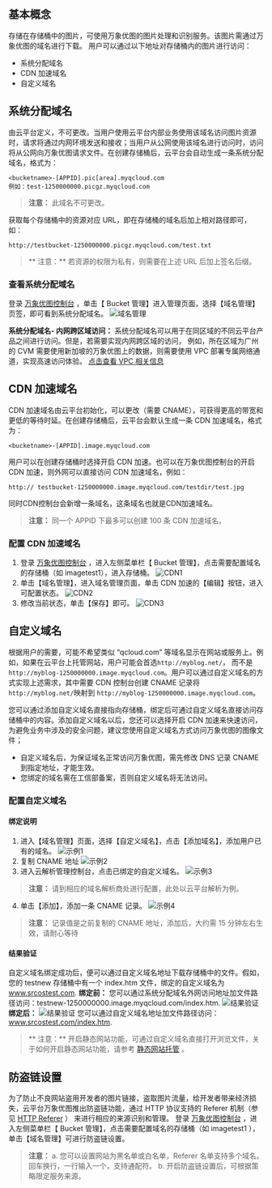## 基本概念
存储在存储桶中的图片，可使用万象优图的图片处理和识别服务。该图片需通过万象优图的域名进行下载。
用户可以通过以下地址对存储桶内的图片进行访问：
- 系统分配域名
- CDN 加速域名
- 自定义域名

## 系统分配域名
由云平台定义，不可更改。当用户使用云平台内部业务使用该域名访问图片资源时，请求将通过内网环境发送和接收；当用户从公网使用该域名进行访问时，访问将从公网向万象优图请求文件。在创建存储桶后，云平台会自动生成一条系统分配域名，格式为：
```
<bucketname>-[APPID].pic[area].myqcloud.com
例如：test-1250000000.picgz.myqcloud.com
```
> **注意：**
> 此域名不可更改。

获取每个存储桶中的资源对应 URL，即在存储桶的域名后加上相对路径即可，如：
```
http://testbucket-1250000000.picgz.myqcloud.com/test.txt
```
>** 注意：**
>若资源的权限为私有，则需要在上述 URL 后加上签名后缀。

### 查看系统分配域名
登录 [万象优图控制台](http://console.tce.fsphere.cn/ci) ，单击【 Bucket 管理】进入管理页面，选择【域名管理】页签，即可看到系统分配域名。
![域名管理](http://imgcache.tcecqpoc.fsphere.cn/image/mc.qcloudimg.com/static/img/ef6c7b9e2b7f896f738756c6f05f9685/image.png)

**系统分配域名- 内网跨区域访问：** 系统分配域名可以用于在同区域的不同云平台产品之间进行访问。但是，若需要实现内网跨区域的访问， 例如，所在区域为广州的 CVM 需要使用新加坡的万象优图上的数据，则需要使用 VPC 部署专属网络通道，实现高速访问体验。 [点击查看 VPC 相关信息](http://tcecqpoc.fsphere.cn/product/vpc.html)


## CDN 加速域名
CDN 加速域名由云平台初始化，可以更改（需要 CNAME），可获得更高的带宽和更低的等待时延。在创建存储桶后，云平台会默认生成一条 CDN 加速域名，格式为：
```
<bucketname>-[APPID].image.myqcloud.com

```
用户可以在创建存储桶时选择开启 CDN 加速。也可以在万象优图控制台的开启 CDN 加速，则外网可以直接访问 CDN 加速域名，例如：
```
http:// testbucket-1250000000.image.myqcloud.com/testdir/test.jpg
```
同时CDN控制台会新增一条域名，这条域名也就是CDN加速域名。

> **注意：**
> 同一个 APPID 下最多可以创建 100 条 CDN 加速域名。

### 配置 CDN 加速域名
1. 登录 [万象优图控制台](http://console.tce.fsphere.cn/ci) ，进入左侧菜单栏【 Bucket 管理】，点击需要配置域名的存储桶（如 imagetest1），进入存储桶。
![CDN1](http://imgcache.tcecqpoc.fsphere.cn/image/mc.qcloudimg.com/static/img/fb43c549d02662497d4e7fb3358e81cf/image.png)
2. 单击【域名管理】，进入域名管理页面，单击 CDN 加速的【编辑】按钮，进入可配置状态。
![CDN2](http://imgcache.tcecqpoc.fsphere.cn/image/mc.qcloudimg.com/static/img/1d257a46c29d2aa8643ded252d72414f/image.png)
3. 修改当前状态，单击【保存】即可。
![CDN3](http://imgcache.tcecqpoc.fsphere.cn/image/mc.qcloudimg.com/static/img/65ee8ab794886a7787e02700deb2a877/image.png)

## 自定义域名
根据用户的需要，可能不希望类似 “qcloud.com” 等域名显示在网站或服务上。例如，如果在云平台上托管网站，用户可能会首选`http://myblog.net/`， 而不是`http://myblog-1250000000.image.myqcloud.com`。用户可以通过自定义域名的方式实现上述需求，其中需要 CDN 控制台创建 CNAME 记录将 `http://myblog.net/`映射到 `http://myblog-1250000000.image.myqcloud.com`。

您可以通过添加自定义域名直接指向存储桶，绑定后可通过自定义域名直接访问存储桶中的内容。添加自定义域名以后，您还可以选择开启 CDN 加速来快速访问，为避免业务中涉及的安全问题，建议您使用自定义域名方式访问万象优图的图像文件；
- 自定义域名后，为保证域名正常访问万象优图，需先修改 DNS 记录 CNAME 到指定地址，才能生效。
- 您绑定的域名需在工信部备案，否则自定义域名将无法访问。

### 配置自定义域名
#### 绑定说明
1. 进入【域名管理】页面，选择【自定义域名】，点击【添加域名】，添加用户已有的域名。
![示例1](http://imgcache.tcecqpoc.fsphere.cn/image/mc.qcloudimg.com/static/img/8cce7bac608aa4d89a328344078a23b5/image.png)
2. 复制 CNAME 地址
![示例2](http://imgcache.tcecqpoc.fsphere.cn/image/mc.qcloudimg.com/static/img/86d0429283502cc3f13593ea77a2330f/image.png)
3. 进入云解析管理控制台，点击已绑定的自定义域名。
![示例3](http://imgcache.tcecqpoc.fsphere.cn/image/mccdn.qcloud.com/static/img/706dbd1854f7ac85768a8dffc58e130c/image.png)
> **注意：**
> 请到相应的域名解析商处进行配置，此处以云平台解析为例。
4. 单击【添加】，添加一条  CNAME 记录。
![示例4](http://imgcache.tcecqpoc.fsphere.cn/image/mc.qcloudimg.com/static/img/6dc03d2698d7c8a2431865a5cc77f4a5/image.png)
> **注意：**
> 记录值是之前复制的 CNAME 地址，添加后，大约需 15 分钟左右生效，请耐心等待

#### 结果验证
自定义域名绑定成功后，便可以通过自定义域名地址下载存储桶中的文件。假如，您的 testnew 存储桶中有一个 index.htm 文件，绑定的自定义域名为 www.srcostest.com.
**绑定前：**
您可以通过系统分配域名外网访问地址加文件路径访问：testnew-1250000000.image.myqcloud.com/index.htm.
![结果验证](http://imgcache.tcecqpoc.fsphere.cn/image/mc.qcloudimg.com/static/img/9f9abfe04c8c6d43fa677c82eb8cfb8d/image.png)
**绑定后：**
![结果验证](http://imgcache.tcecqpoc.fsphere.cn/image/mc.qcloudimg.com/static/img/ddb68254d81f45fa27d4cef7d533c1c0/image.png)
您可以通过自定义域名地址加文件路径访问：www.srcostest.com/index.htm.

>** 注意：**
>开启静态网站功能，可通过自定义域名直接打开浏览文件，关于如何开启静态网站功能，请参考 [静态网站托管](/doc/product/430/5896) 。

## 防盗链设置

为了防止不良网站盗用开发者的图片链接，盗取图片流量，给开发者带来经济损失，云平台万象优图推出防盗链功能，通过 HTTP 协议支持的 Referer 机制（参见 [HTTP Referer](https://en.wikipedia.org/wiki/HTTP_referer) ） 来进行相应的来源识别和管理。
登录 [万象优图控制台](http://console.tce.fsphere.cn/ci) ，进入左侧菜单栏【 Bucket 管理】，点击需要配置域名的存储桶（如 imagetest1 ），单击【域名管理】可进行防盗链设置。

> **注意：**
a. 您可以设置网站为黑名单或白名单，Referer 名单支持多个域名。回车换行，一行输入一个，支持通配符。
b. 开启防盗链设置后，可根据策略限定服务来源。
